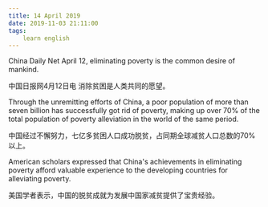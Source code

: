 ```yaml
---
title: 14 April 2019
date: 2019-11-03 21:11:00
tags:
    learn english
---
```

China Daily Net April 12, eliminating poverty
is the common desire of mankind. 

中国日报网4月12日电 消除贫困是人类共同的愿望。

Through the unremitting efforts of China, a
poor population of more than seven billion has successfully got rid of poverty,
making up over 70% of the total population of poverty alleviation in the world of
the same period.

中国经过不懈努力，七亿多贫困人口成功脱贫，占同期全球减贫人口总数的70%以上。

American scholars expressed that China's achievements
in eliminating poverty afford valuable experience to the developing countries
for alleviating poverty.

美国学者表示，中国的脱贫成就为发展中国家减贫提供了宝贵经验。